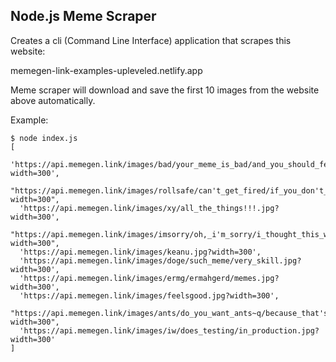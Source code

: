## Node.js Meme Scraper

Creates a cli (Command Line Interface) application that scrapes this website:

memegen-link-examples-upleveled.netlify.app

Meme scraper will download and save the first 10 images from the website above automatically.

Example:

```
$ node index.js
[
  'https://api.memegen.link/images/bad/your_meme_is_bad/and_you_should_feel_bad.jpg?width=300',
  "https://api.memegen.link/images/rollsafe/can't_get_fired/if_you_don't_have_a_job.jpg?width=300",
  'https://api.memegen.link/images/xy/all_the_things!!!.jpg?width=300',
  "https://api.memegen.link/images/imsorry/oh,_i'm_sorry/i_thought_this_was_america.jpg?width=300",
  'https://api.memegen.link/images/keanu.jpg?width=300',
  'https://api.memegen.link/images/doge/such_meme/very_skill.jpg?width=300',
  'https://api.memegen.link/images/ermg/ermahgerd/memes.jpg?width=300',
  'https://api.memegen.link/images/feelsgood.jpg?width=300',
  "https://api.memegen.link/images/ants/do_you_want_ants~q/because_that's_how_you_get_ants.jpg?width=300",
  'https://api.memegen.link/images/iw/does_testing/in_production.jpg?width=300'
]


```
